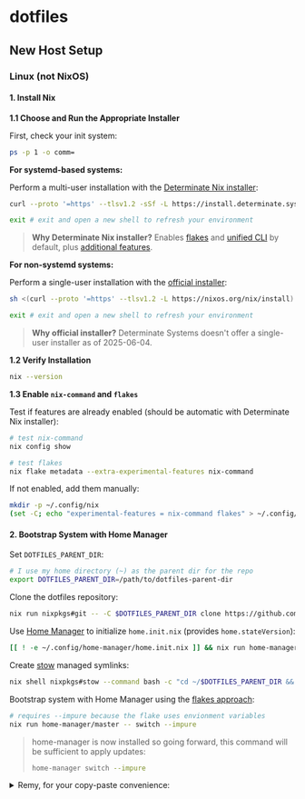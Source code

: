 # dotfiles

## New Host Setup

### Linux (not NixOS)

#### 1. Install Nix

**1.1 Choose and Run the Appropriate Installer**

First, check your init system:

```bash
ps -p 1 -o comm=
```

**For systemd-based systems:**

Perform a multi-user installation with the [Determinate Nix installer](https://zero-to-nix.com/start/install/):

```bash
curl --proto '=https' --tlsv1.2 -sSf -L https://install.determinate.systems/nix | sh -s -- install --no-confirm
```

```bash
exit # exit and open a new shell to refresh your environment
```

> **Why Determinate Nix installer?** Enables [flakes](https://zero-to-nix.com/concepts/flakes) and [unified CLI](https://zero-to-nix.com/concepts/nix/#unified-cli) by default, plus [additional features](https://github.com/DeterminateSystems/nix-installer/blob/main/README.md#features).

**For non-systemd systems:**

Perform a single-user installation with the [official installer](https://nixos.org/download/#nix-install-linux):

```bash
sh <(curl --proto '=https' --tlsv1.2 -L https://nixos.org/nix/install) --no-daemon
```

```bash
exit # exit and open a new shell to refresh your environment
```

> **Why official installer?** Determinate Systems doesn't offer a single-user installer as of 2025-06-04.

**1.2 Verify Installation**

```bash
nix --version
```

**1.3 Enable `nix-command` and `flakes`**

Test if features are already enabled (should be automatic with Determinate Nix installer):

```bash
# test nix-command
nix config show

# test flakes
nix flake metadata --extra-experimental-features nix-command
```

If not enabled, add them manually:

```bash
mkdir -p ~/.config/nix
(set -C; echo "experimental-features = nix-command flakes" > ~/.config/nix/nix.conf)
```

#### 2. Bootstrap System with Home Manager

Set `DOTFILES_PARENT_DIR`:

```bash
# I use my home directory (~) as the parent dir for the repo
export DOTFILES_PARENT_DIR=/path/to/dotfiles-parent-dir
```

Clone the dotfiles repository:

```bash
nix run nixpkgs#git -- -C $DOTFILES_PARENT_DIR clone https://github.com/orthonormalremy/dotfiles.git
```

Use [Home Manager](https://github.com/nix-community/home-manager) to initialize `home.init.nix` (provides `home.stateVersion`):

```bash
[[ ! -e ~/.config/home-manager/home.init.nix ]] && nix run home-manager/master -- init --no-flake && mv ~/.config/home-manager/home.nix ~/.config/home-manager/home.init.nix
```

Create [stow](https://www.gnu.org/software/stow/) managed symlinks:

```bash
nix shell nixpkgs#stow --command bash -c "cd ~/$DOTFILES_PARENT_DIR && stow -R -t ~ ."
```

Bootstrap system with Home Manager using the [flakes approach](https://nix-community.github.io/home-manager/index.xhtml#sec-flakes-standalone):

```bash
# requires --impure because the flake uses envionment variables
nix run home-manager/master -- switch --impure
```

> home-manager is now installed so going forward, this command will be sufficient to apply updates:
> ```bash
> home-manager switch --impure
> ```

<details>
<summary>Remy, for your copy-paste convenience:</summary>

```bash
(
    set -euo pipefail
    export DOTFILES_PARENT_DIR=~
    nix run nixpkgs#git -- -C $DOTFILES_PARENT_DIR clone https://github.com/orthonormalremy/dotfiles.git
    [[ ! -e ~/.config/home-manager/home.init.nix ]] && nix run home-manager/master -- init --no-flake && mv ~/.config/home-manager/home.nix ~/.config/home-manager/home.init.nix
    nix shell nixpkgs#stow --command bash -c "cd $DOTFILES_PARENT_DIR && stow -R -t ~ ."
    nix run home-manager/master -- switch --impure
)
```

</details>
